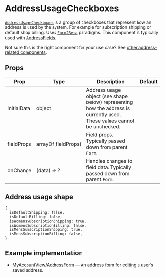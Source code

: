 # AddressUsageCheckboxes

[`AddressUsageCheckboxes`](/src/components/Addresses/AddressUsageCheckboxes/index.js) is a group of checkboxes that represent how an address is used by the system. For example for subscription shipping or default shop billing. Uses [`Form2Beta`](/docs/components/Form.md) paradigms. This component is typically used with [AddressFields](/docs/components/AddressFields.md).

Not sure this is the right component for your use case? See [other address-related components](/docs/guides/Addresses.md).

## Props

Prop|Type|Description|Default
---|---|---|---
initialData|object|Address usage object (see shape below) representing how the address is currently used. These values cannot be unchecked.|
fieldProps|arrayOf(fieldProps)|Field props. Typically passed down from parent `Form`.|
onChange|(data) => ?|Handles changes to field data. Typically passed down from parent `Form`.|

## Address usage shape

```es6
{
  isDefaultShipping: false,
  isDefaultBilling: false,
  isWomensSubscriptionShipping: true,
  isWomensSubscriptionBilling: false,
  isMensSubscriptionShipping: true,
  isMensSubscriptionBilling: false,
}
```

## Example implementation

- [MyAccountView/AddressForm](/src/views/account/MyAccountView/AddressDetails/AddressForm/index.js) — An address form for editing a user’s saved address.
